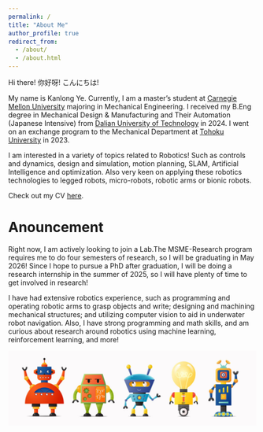 ```yaml
---
permalink: /
title: "About Me"
author_profile: true
redirect_from: 
  - /about/
  - /about.html
---
```


Hi there!  你好呀!  こんにちは!

My name is Kanlong Ye. Currently, I am a master’s student at [Carnegie Mellon University](https://www.cmu.edu/) majoring in Mechanical Engineering. I received my B.Eng degree in Mechanical Design & Manufacturing and Their Automation (Japanese Intensive) from [Dalian University of Technology](https://en.dlut.edu.cn/) in 2024. I went on an exchange program to the Mechanical Department at [Tohoku University](https://www.tohoku.ac.jp/en/) in 2023. 

I am interested in a variety of topics related to Robotics! Such as controls and dynamics, design and simulation, motion planning, SLAM, Artificial Intelligence and optimization. Also very keen on applying these robotics technologies to legged robots, micro-robots, robotic arms or bionic robots.

Check out my CV [here](../assets/cv.pdf).

Anouncement
======
Right now, I am actively looking to join a Lab.The MSME-Research program requires me to do four semesters of research, so I will be graduating in May 2026! Since I hope to pursue a PhD after graduation, I will be doing a research internship in the summer of 2025, so I will have plenty of time to get involved in research!

I have had extensive robotics experience, such as programming and operating robotic arms to grasp objects and write; designing and machining mechanical structures; and utilizing computer vision to aid in underwater robot navigation. Also, I have strong programming and math skills, and am curious about research around robotics using machine learning, reinforcement learning, and more!





<img src='/images/robo.jpg'>
